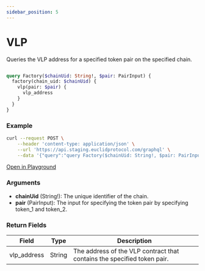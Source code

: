 ```yaml
---
sidebar_position: 5
---
```


# VLP 

Queries the VLP address for a specified token pair on the specified chain.

```graphql

query Factory($chainUid: String!, $pair: PairInput) {
  factory(chain_uid: $chainUid) {
    vlp(pair: $pair) {
      vlp_address
    }
  }
}

```

### Example 

```bash
curl --request POST \
    --header 'content-type: application/json' \
    --url 'https://api.staging.euclidprotocol.com/graphql' \
    --data '{"query":"query Factory($chainUid: String!, $pair: PairInput) {\n  factory(chain_uid: $chainUid) {\n    vlp(pair: $pair) {\n      vlp_address\n    }\n  }\n}","variables":{"chainUid":"nibiru","pair":{"token_1":"atom","token_2":"usdc"}}}'
```
[Open in Playground](https://api.staging.euclidprotocol.com/?explorerURLState=N4IgJg9gxgrgtgUwHYBcQC4QEcYIE4CeABAGICGUKEhAFACRQAWZAlkgKotjpEDKKeNgHMAhABoidAA6s8PAAqyAkkikwUASiLAAOkiJEAZhSq0mrJAH0YXHg2ZtOYLbv0GiANwA2UmjJZykv54Lnru7t5SlmRgYHgIAM4JYe4AvinpSKkgYiAeZIJkAEZeiRggrjog5o5cVTxVSCxFATBVYnpVwfXaKVVUANbIlgCMPVVkVHDtfSCDwwBM4yAwCWBQVXqZ2alAA)

### Arguments

- **chainUid** (String!): The unique identifier of the chain.
- **pair** (PairInput): The input for specifying the token pair by specifying token_1 and token_2.

### Return Fields

| Field            | Type   | Description                               |
|------------------|--------|-------------------------------------------|
| vlp_address      | String | The address of the VLP contract that contains the specified token pair.          |